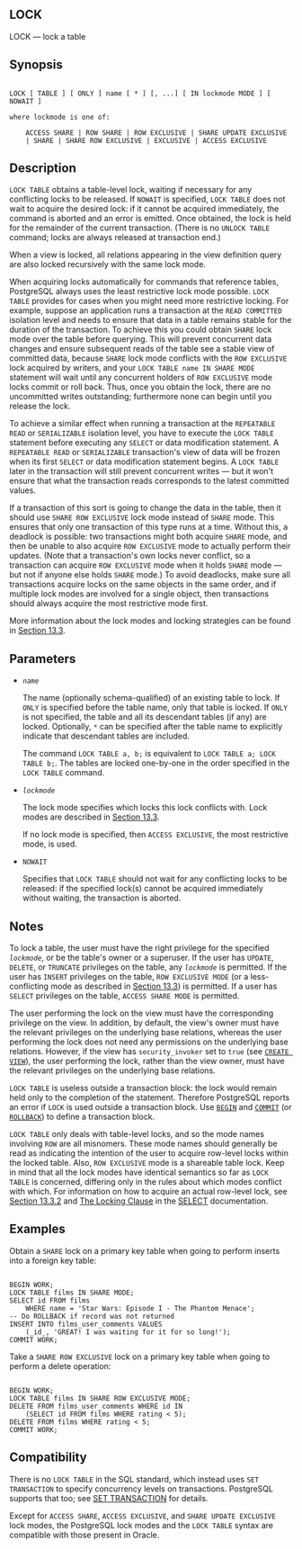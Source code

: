 ## LOCK

LOCK — lock a table

## Synopsis

```

LOCK [ TABLE ] [ ONLY ] name [ * ] [, ...] [ IN lockmode MODE ] [ NOWAIT ]

where lockmode is one of:

    ACCESS SHARE | ROW SHARE | ROW EXCLUSIVE | SHARE UPDATE EXCLUSIVE
    | SHARE | SHARE ROW EXCLUSIVE | EXCLUSIVE | ACCESS EXCLUSIVE
```

## Description

`LOCK TABLE` obtains a table-level lock, waiting if necessary for any conflicting locks to be released. If `NOWAIT` is specified, `LOCK TABLE` does not wait to acquire the desired lock: if it cannot be acquired immediately, the command is aborted and an error is emitted. Once obtained, the lock is held for the remainder of the current transaction. (There is no `UNLOCK TABLE` command; locks are always released at transaction end.)

When a view is locked, all relations appearing in the view definition query are also locked recursively with the same lock mode.

When acquiring locks automatically for commands that reference tables, PostgreSQL always uses the least restrictive lock mode possible. `LOCK TABLE` provides for cases when you might need more restrictive locking. For example, suppose an application runs a transaction at the `READ COMMITTED` isolation level and needs to ensure that data in a table remains stable for the duration of the transaction. To achieve this you could obtain `SHARE` lock mode over the table before querying. This will prevent concurrent data changes and ensure subsequent reads of the table see a stable view of committed data, because `SHARE` lock mode conflicts with the `ROW EXCLUSIVE` lock acquired by writers, and your `LOCK TABLE name IN SHARE MODE` statement will wait until any concurrent holders of `ROW EXCLUSIVE` mode locks commit or roll back. Thus, once you obtain the lock, there are no uncommitted writes outstanding; furthermore none can begin until you release the lock.

To achieve a similar effect when running a transaction at the `REPEATABLE READ` or `SERIALIZABLE` isolation level, you have to execute the `LOCK TABLE` statement before executing any `SELECT` or data modification statement. A `REPEATABLE READ` or `SERIALIZABLE` transaction's view of data will be frozen when its first `SELECT` or data modification statement begins. A `LOCK TABLE` later in the transaction will still prevent concurrent writes — but it won't ensure that what the transaction reads corresponds to the latest committed values.

If a transaction of this sort is going to change the data in the table, then it should use `SHARE ROW EXCLUSIVE` lock mode instead of `SHARE` mode. This ensures that only one transaction of this type runs at a time. Without this, a deadlock is possible: two transactions might both acquire `SHARE` mode, and then be unable to also acquire `ROW EXCLUSIVE` mode to actually perform their updates. (Note that a transaction's own locks never conflict, so a transaction can acquire `ROW EXCLUSIVE` mode when it holds `SHARE` mode — but not if anyone else holds `SHARE` mode.) To avoid deadlocks, make sure all transactions acquire locks on the same objects in the same order, and if multiple lock modes are involved for a single object, then transactions should always acquire the most restrictive mode first.

More information about the lock modes and locking strategies can be found in [Section 13.3](explicit-locking "13.3. Explicit Locking").

## Parameters

* *`name`*

    The name (optionally schema-qualified) of an existing table to lock. If `ONLY` is specified before the table name, only that table is locked. If `ONLY` is not specified, the table and all its descendant tables (if any) are locked. Optionally, `*` can be specified after the table name to explicitly indicate that descendant tables are included.

    The command `LOCK TABLE a, b;` is equivalent to `LOCK TABLE a; LOCK TABLE b;`. The tables are locked one-by-one in the order specified in the `LOCK TABLE` command.

* *`lockmode`*

    The lock mode specifies which locks this lock conflicts with. Lock modes are described in [Section 13.3](explicit-locking "13.3. Explicit Locking").

    If no lock mode is specified, then `ACCESS EXCLUSIVE`, the most restrictive mode, is used.

* `NOWAIT`

    Specifies that `LOCK TABLE` should not wait for any conflicting locks to be released: if the specified lock(s) cannot be acquired immediately without waiting, the transaction is aborted.

## Notes

To lock a table, the user must have the right privilege for the specified *`lockmode`*, or be the table's owner or a superuser. If the user has `UPDATE`, `DELETE`, or `TRUNCATE` privileges on the table, any *`lockmode`* is permitted. If the user has `INSERT` privileges on the table, `ROW EXCLUSIVE MODE` (or a less-conflicting mode as described in [Section 13.3](explicit-locking "13.3. Explicit Locking")) is permitted. If a user has `SELECT` privileges on the table, `ACCESS SHARE MODE` is permitted.

The user performing the lock on the view must have the corresponding privilege on the view. In addition, by default, the view's owner must have the relevant privileges on the underlying base relations, whereas the user performing the lock does not need any permissions on the underlying base relations. However, if the view has `security_invoker` set to `true` (see [`CREATE VIEW`](sql-createview "CREATE VIEW")), the user performing the lock, rather than the view owner, must have the relevant privileges on the underlying base relations.

`LOCK TABLE` is useless outside a transaction block: the lock would remain held only to the completion of the statement. Therefore PostgreSQL reports an error if `LOCK` is used outside a transaction block. Use [`BEGIN`](sql-begin "BEGIN") and [`COMMIT`](sql-commit "COMMIT") (or [`ROLLBACK`](sql-rollback "ROLLBACK")) to define a transaction block.

`LOCK TABLE` only deals with table-level locks, and so the mode names involving `ROW` are all misnomers. These mode names should generally be read as indicating the intention of the user to acquire row-level locks within the locked table. Also, `ROW EXCLUSIVE` mode is a shareable table lock. Keep in mind that all the lock modes have identical semantics so far as `LOCK TABLE` is concerned, differing only in the rules about which modes conflict with which. For information on how to acquire an actual row-level lock, see [Section 13.3.2](explicit-locking#LOCKING-ROWS "13.3.2. Row-Level Locks") and [The Locking Clause](sql-select#SQL-FOR-UPDATE-SHARE "The Locking Clause") in the [SELECT](sql-select "SELECT") documentation.

## Examples

Obtain a `SHARE` lock on a primary key table when going to perform inserts into a foreign key table:

```

BEGIN WORK;
LOCK TABLE films IN SHARE MODE;
SELECT id FROM films
    WHERE name = 'Star Wars: Episode I - The Phantom Menace';
-- Do ROLLBACK if record was not returned
INSERT INTO films_user_comments VALUES
    (_id_, 'GREAT! I was waiting for it for so long!');
COMMIT WORK;
```

Take a `SHARE ROW EXCLUSIVE` lock on a primary key table when going to perform a delete operation:

```

BEGIN WORK;
LOCK TABLE films IN SHARE ROW EXCLUSIVE MODE;
DELETE FROM films_user_comments WHERE id IN
    (SELECT id FROM films WHERE rating < 5);
DELETE FROM films WHERE rating < 5;
COMMIT WORK;
```

## Compatibility

There is no `LOCK TABLE` in the SQL standard, which instead uses `SET TRANSACTION` to specify concurrency levels on transactions. PostgreSQL supports that too; see [SET TRANSACTION](sql-set-transaction "SET TRANSACTION") for details.

Except for `ACCESS SHARE`, `ACCESS EXCLUSIVE`, and `SHARE UPDATE EXCLUSIVE` lock modes, the PostgreSQL lock modes and the `LOCK TABLE` syntax are compatible with those present in Oracle.